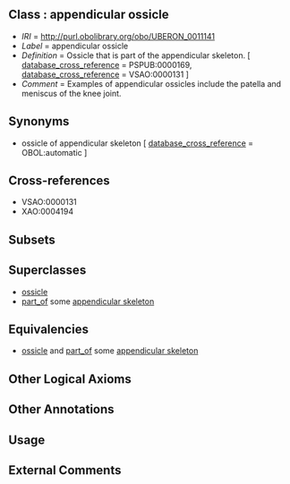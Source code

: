 
## Class : appendicular ossicle

 * *IRI* = http://purl.obolibrary.org/obo/UBERON_0011141
 * *Label* = appendicular ossicle
 * *Definition* = Ossicle that is part of the appendicular skeleton. [ [database_cross_reference](../../ef/oboInOwl#hasDbXref.md) = PSPUB:0000169, [database_cross_reference](../../ef/oboInOwl#hasDbXref.md) = VSAO:0000131 ]
 * *Comment* = Examples of appendicular ossicles include the patella and meniscus of the knee joint.

## Synonyms

 * ossicle of appendicular skeleton [ [database_cross_reference](../../ef/oboInOwl#hasDbXref.md) = OBOL:automatic ]

## Cross-references

 * VSAO:0000131
 * XAO:0004194

## Subsets


## Superclasses

 * [ossicle](../../UBERON/11/UBERON_0010911.md)
 * [part_of](../../BFO/50/BFO_0000050.md) some [appendicular skeleton](../../UBERON/91/UBERON_0002091.md)

## Equivalencies

 * [ossicle](../../UBERON/11/UBERON_0010911.md) and [part_of](../../BFO/50/BFO_0000050.md) some [appendicular skeleton](../../UBERON/91/UBERON_0002091.md)

## Other Logical Axioms


## Other Annotations


## Usage


## External Comments

